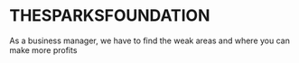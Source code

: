 # THESPARKSFOUNDATION
As a business manager, we have to find the weak areas and where you can make more profits
